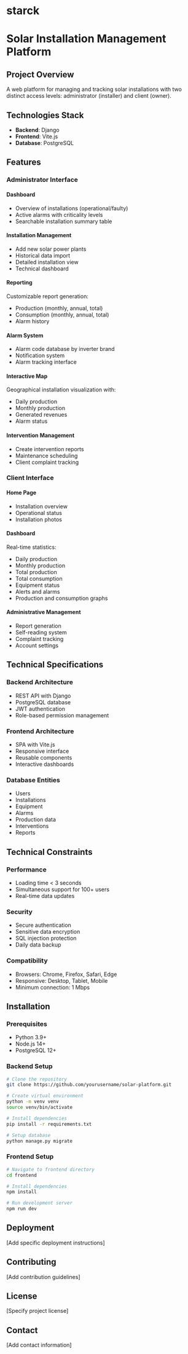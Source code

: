 # starck
# Solar Installation Management Platform

## Project Overview

A web platform for managing and tracking solar installations with two distinct access levels: administrator (installer) and client (owner).

## Technologies Stack

- **Backend**: Django
- **Frontend**: Vite.js
- **Database**: PostgreSQL

## Features

### Administrator Interface

#### Dashboard
- Overview of installations (operational/faulty)
- Active alarms with criticality levels
- Searchable installation summary table

#### Installation Management
- Add new solar power plants
- Historical data import
- Detailed installation view
- Technical dashboard

#### Reporting
Customizable report generation:
- Production (monthly, annual, total)
- Consumption (monthly, annual, total)
- Alarm history

#### Alarm System
- Alarm code database by inverter brand
- Notification system
- Alarm tracking interface

#### Interactive Map
Geographical installation visualization with:
- Daily production
- Monthly production
- Generated revenues
- Alarm status

#### Intervention Management
- Create intervention reports
- Maintenance scheduling
- Client complaint tracking

### Client Interface

#### Home Page
- Installation overview
- Operational status
- Installation photos

#### Dashboard
Real-time statistics:
- Daily production
- Monthly production
- Total production
- Total consumption
- Equipment status
- Alerts and alarms
- Production and consumption graphs

#### Administrative Management
- Report generation
- Self-reading system
- Complaint tracking
- Account settings

## Technical Specifications

### Backend Architecture
- REST API with Django
- PostgreSQL database
- JWT authentication
- Role-based permission management

### Frontend Architecture
- SPA with Vite.js
- Responsive interface
- Reusable components
- Interactive dashboards

### Database Entities
- Users
- Installations
- Equipment
- Alarms
- Production data
- Interventions
- Reports

## Technical Constraints

### Performance
- Loading time < 3 seconds
- Simultaneous support for 100+ users
- Real-time data updates

### Security
- Secure authentication
- Sensitive data encryption
- SQL injection protection
- Daily data backup

### Compatibility
- Browsers: Chrome, Firefox, Safari, Edge
- Responsive: Desktop, Tablet, Mobile
- Minimum connection: 1 Mbps

## Installation

### Prerequisites
- Python 3.9+
- Node.js 14+
- PostgreSQL 12+

### Backend Setup
```bash
# Clone the repository
git clone https://github.com/yourusername/solar-platform.git

# Create virtual environment
python -m venv venv
source venv/bin/activate

# Install dependencies
pip install -r requirements.txt

# Setup database
python manage.py migrate
```

### Frontend Setup
```bash
# Navigate to frontend directory
cd frontend

# Install dependencies
npm install

# Run development server
npm run dev
```

## Deployment
[Add specific deployment instructions]

## Contributing
[Add contribution guidelines]

## License
[Specify project license]

## Contact
[Add contact information]
